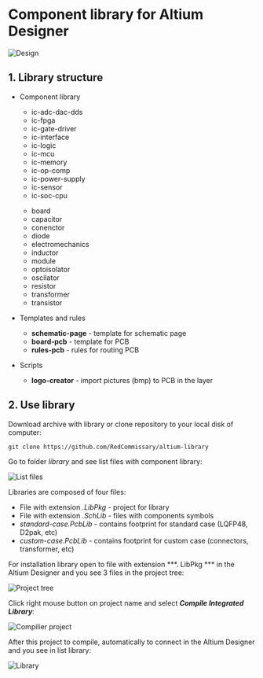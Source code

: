 ﻿# Component library for Altium Designer

![Design](https://habrastorage.org/webt/o2/s8/fw/o2s8fw2golbphnoueufbxm_1svo.png)

## 1. Library structure

* Сomponent library
    >
    * ic-adc-dac-dds
    * ic-fpga
    * ic-gate-driver
    * ic-interface
    * ic-logic
    * ic-mcu
    * ic-memory
    * ic-op-comp
    * ic-power-supply
    * ic-sensor
    * ic-soc-cpu
    >
    * board
    * capacitor
    * conenctor
    * diode
    * electromechanics
    * inductor
    * module
    * optoisolator
    * oscilator
    * resistor
    * transformer
    * transistor
>

* Templates and rules
    >
    * **schematic-page** - template for schematic page
    * **board-pcb** - template for PCB
    * **rules-pcb** - rules for routing PCB
>

* Scripts
    >
    * **logo-creator** - import pictures (bmp) to PCB in the layer

## 2. Use library

Download archive with library or clone repository to your local disk of computer:
```
git clone https://github.com/RedCommissary/altium-library
```

Go to folder *library* and see list files with component library:

![List files](https://habrastorage.org/webt/un/ws/fp/unwsfpfom1csz8czsrtmujv9k2q.png)

Libraries are composed of four files:

* File with extension *.LibPkg* - project for library
* File with extension *.SchLib* - files with components symbols
* *standard-case.PcbLib* - contains footprint for standard case (LQFP48, D2pak, etc)
* *custom-case.PcbLib* - contains footprint for custom case (connectors, transformer, etc)

For installation library open to file with extension ***. LibPkg *** in the Altium Designer and you see 3 files in the project tree:

![Project tree](https://habrastorage.org/webt/ux/dc/7p/uxdc7pctxs16ytibvk4xtvpmxp0.png)

Click right mouse button on project name and select ***Compile Integrated Library***:

![Compilier project](https://habrastorage.org/webt/qx/zw/oo/qxzwoody7nzjxpau4sth7xisoru.png)

After this project to compile, automatically to connect in the Altium Designer and you see in list library:

![Library](https://habrastorage.org/webt/2v/u1/ka/2vu1kazqr9kjn0-km5c-mr1nwv0.png)